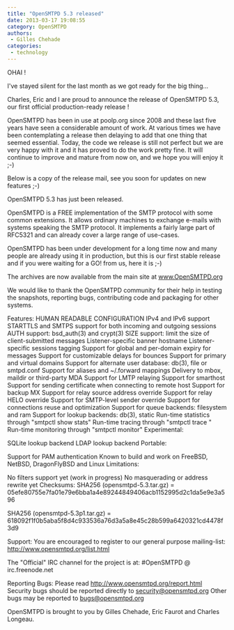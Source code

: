 ```yaml
---
title: "OpenSMTPD 5.3 released"
date: 2013-03-17 19:08:55
category: OpenSMTPD
authors:
 - Gilles Chehade
categories:
 - technology
---
```


OHAI !

I've stayed silent for the last month as we got ready for the big thing...

Charles, Eric and I are proud to announce the release of OpenSMTPD 5.3, our first official production-ready release !

OpenSMTPD has been in use at poolp.org since 2008 and these last five years have seen a considerable amount of work. At various times we have been contemplating a release then delaying to add that one thing that seemed essential. Today, the code we release is still not perfect but we are very happy with it and it has proved to do the work pretty fine. It will continue to improve and mature from now on, and we hope you will enjoy it ;-)

Below is a copy of the release mail, see you soon for updates on new features ;-)

OpenSMTPD 5.3 has just been released.

OpenSMTPD is a FREE implementation of the SMTP protocol with some common extensions. It allows ordinary machines to exchange e-mails with systems speaking the SMTP protocol. It implements a fairly large part of RFC5321 and can already cover a large range of use-cases.

OpenSMTPD has been under development for a long time now and many people are already using it in production, but this is our first stable release and if you were waiting for a GO! from us, here it is ;-)

The archives are now available from the main site at www.OpenSMTPD.org

We would like to thank the OpenSMTPD community for their help in testing the snapshots, reporting bugs, contributing code and packaging for other systems.

Features:
HUMAN READABLE CONFIGURATION
IPv4 and IPv6 support
STARTTLS and SMTPS support for both incoming and outgoing sessions
AUTH support: bsd_auth(3) and crypt(3)
SIZE support: limit the size of client-submitted messages
Listener-specific banner hostname
Listener-specific sessions tagging
Support for global and per-domain expiry for messages
Support for customizable delays for bounces
Support for primary and virtual domains
Support for alternate user database: db(3), file or smtpd.conf
Support for aliases and ~/.forward mappings
Delivery to mbox, maildir or third-party MDA
Support for LMTP relaying
Support for smarthost
Support for sending certificate when connecting to remote host
Support for backup MX
Support for relay source address override
Support for relay HELO override
Support for SMTP-level sender override
Support for connections reuse and optimization
Support for queue backends: filesystem and ram
Support for lookup backends: db(3), static
Run-time statistics through "smtpctl show stats"
Run-time tracing through "smtpctl trace "
Run-time monitoring through "smtpctl monitor"
Experimental:

SQLite lookup backend
LDAP lookup backend
Portable:

Support for PAM authentication
Known to build and work on FreeBSD, NetBSD, DragonFlyBSD and Linux
Limitations:

No filters support yet (work in progress)
No masquerading or address rewrite yet
Checksums:
SHA256 (opensmtpd-5.3.tar.gz) = 05efe80755e7fa01e79e6bba1a4e89244849406acb1152995d2c1da5e9e3a596

SHA256 (opensmtpd-5.3p1.tar.gz) = 618092f1f0b5aba5f8d4c933536a76d3a5a8e45c28b599a6420321cd4478f3d9

Support:
You are encouraged to register to our general purpose mailing-list: http://www.opensmtpd.org/list.html

The "Official" IRC channel for the project is at: #OpenSMTPD @ irc.freenode.net

Reporting Bugs:
Please read http://www.opensmtpd.org/report.html Security bugs should be reported directly to security@opensmtpd.org Other bugs may be reported to bugs@opensmtpd.org

OpenSMTPD is brought to you by Gilles Chehade, Eric Faurot and Charles Longeau.
